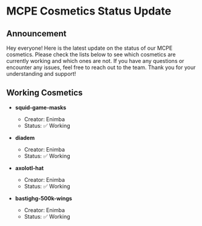 # MCPE Cosmetics Status Update

## Announcement
Hey everyone! Here is the latest update on the status of our MCPE cosmetics. Please check the lists below to see which cosmetics are currently working and which ones are not. If you have any questions or encounter any issues, feel free to reach out to the team. Thank you for your understanding and support!

## Working Cosmetics
- **squid-game-masks**
  - Creator: Enimba
  - Status: :white_check_mark: Working

- **diadem**
  - Creator: Enimba
  - Status: :white_check_mark: Working

- **axolotl-hat**
  - Creator: Enimba
  - Status: :white_check_mark: Working

- **bastighg-500k-wings**
  - Creator: Enimba
  - Status: :white_check_mark: Working
